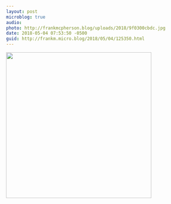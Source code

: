 ```yaml
---
layout: post
microblog: true
audio: 
photo: http://frankmcpherson.blog/uploads/2018/9f0300cbdc.jpg
date: 2018-05-04 07:53:50 -0500
guid: http://frankm.micro.blog/2018/05/04/125350.html
---
```



<img src="http://frankmcpherson.blog/uploads/2018/9f0300cbdc.jpg" width="398" height="398" />
